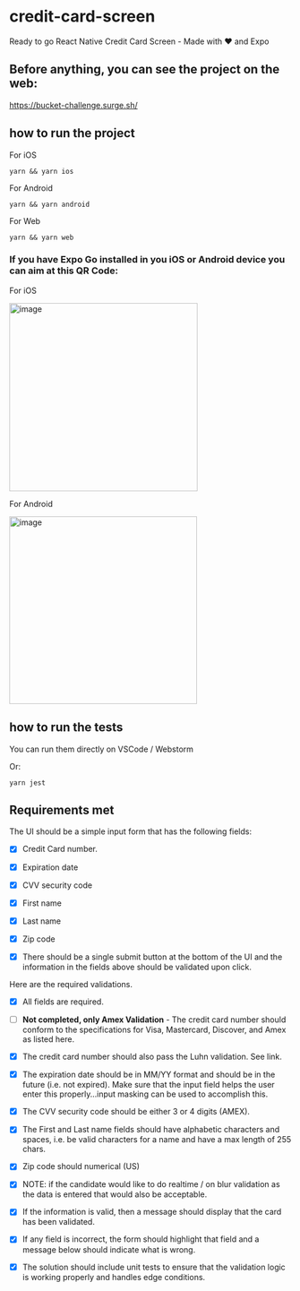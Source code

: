 # credit-card-screen
Ready to go React Native Credit Card Screen - Made with ❤️ and Expo

## Before anything, you can see the project on the web:

https://bucket-challenge.surge.sh/

## how to run the project

For iOS
```
yarn && yarn ios
```

For Android
```
yarn && yarn android
```

For Web
```
yarn && yarn web
```
### If you have Expo Go installed in you iOS or Android device you can aim at this QR Code:

For iOS

<img width="336" alt="image" src="https://github.com/eshinkawa/credit-card-screen/assets/8547776/f7daecae-eadf-46ff-93ae-94454625abe9">


For Android

<img width="335" alt="image" src="https://github.com/eshinkawa/credit-card-screen/assets/8547776/112df7e9-9c2d-4e50-8be5-42508dd3161e">

## how to run the tests
You can run them directly on VSCode / Webstorm 

Or:
```
yarn jest
```
## Requirements met

The UI should be a simple input form that has the following fields:
- [x] Credit Card number.
- [x] Expiration date 
- [x] CVV security code
- [x] First name
- [x] Last name
- [x] Zip code

- [x] There should be a single submit button at the bottom of the UI and the information in the fields above should be validated upon click.  

Here are the required validations.

- [x] All fields are required.
- [ ] **Not completed, only Amex Validation** -  The credit card number should conform to the specifications for Visa, Mastercard, Discover, and Amex as listed here.
- [x] The credit card number should also pass the Luhn validation.  See link.
- [x] The expiration date should be in MM/YY format and should be in the future (i.e. not expired).  Make sure that the input field helps the user enter this properly…input masking can be used to accomplish this.
- [x] The CVV security code should be either 3 or 4 digits (AMEX).
- [x] The First and Last name fields should have alphabetic characters and spaces, i.e. be valid characters for a name and have a max length of 255 chars.
- [x] Zip code should numerical (US)

- [x] NOTE: if the candidate would like to do realtime / on blur validation as the data is entered that would also be acceptable.

- [x] If the information is valid, then a message should display that the card has been validated.
- [x] If any field is incorrect, the form should highlight that field and a message below should indicate what is wrong.

- [x] The solution should include unit tests to ensure that the validation logic is working properly and handles edge conditions.
